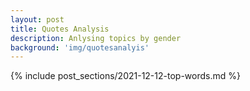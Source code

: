 ```yaml
---
layout: post
title: Quotes Analysis
description: Anlysing topics by gender
background: 'img/quotesanalyis'
---
```


{% include post_sections/2021-12-12-top-words.md %}
